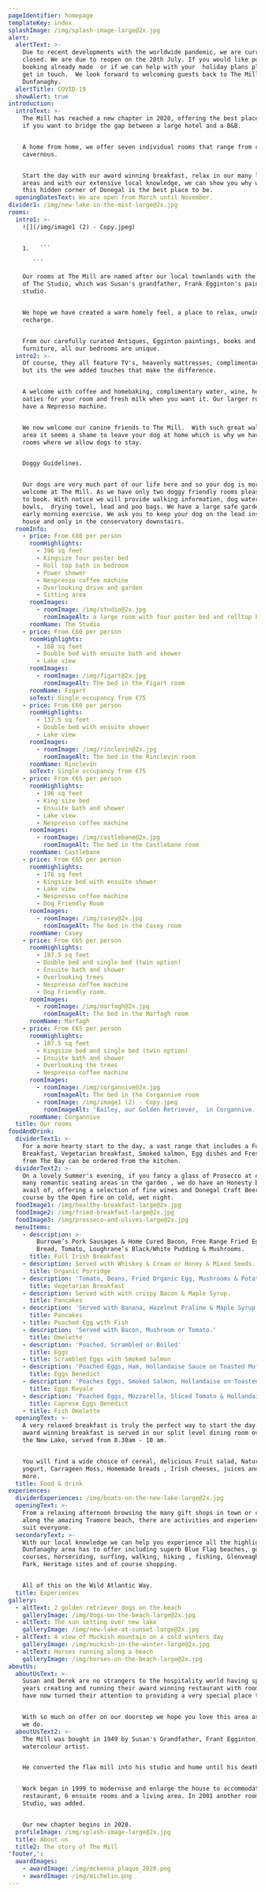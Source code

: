 ```yaml
---
pageIdentifier: homepage
templateKey: index
splashImage: /img/splash-image-large@2x.jpg
alert:
  alertText: >-
    Due to recent developments with the worldwide pandemic, we are currently
    closed. We are due to reopen on the 20th July. If you would like postpone a
    booking already made  or if we can help with your  holiday plans please do
    get in touch.  We look forward to welcoming guests back to The Mill and
    Dunfanaghy.
  alertTitle: COVID-19
  showAlert: true
introduction:
  introText: >-
    The Mill has reached a new chapter in 2020, offering the best place to stay
    if you want to bridge the gap between a large hotel and a B&B.


    A home from home, we offer seven individual rooms that range from cosy to
    cavernous.


    Start the day with our award winning breakfast, relax in our many lounge
    areas and with our extensive local knowledge, we can show you why we think
    this hidden corner of Donegal is the best place to be.
  openingDatesText: We are open from March until November.
divider1: /img/new-lake-in-the-mist-large@2x.jpg
rooms:
  intro1: >-
    ![](/img/image1 (2) - Copy.jpeg)


    1.   ```

       ```

    Our rooms at The Mill are named after our local townlands with the exception
    of The Studio, which was Susan's grandfather, Frank Egginton's painting
    studio.


    We hope we have created a warm homely feel, a place to relax, unwind and
    recharge.


    From our carefully curated Antiques, Egginton paintings, books and
    furniture, all our bedrooms are unique.
  intro2: >-
    Of course, they all feature TV's, heavenly mattresses, complimentary wifi
    but its the wee added touches that make the difference.


    A welcome with coffee and homebaking, complimentary water, wine, homemade
    oaties for your room and fresh milk when you want it. Our larger rooms also
    have a Nepresso machine.


    We now welcome our canine friends to The Mill.  With such great walks in the
    area it seems a shame to leave your dog at home which is why we have two
    rooms where we allow dogs to stay. 


    Doggy Guidelines.


    Our dogs are very much part of our life here and so your dog is more than
    welcome at The Mill. As we have only two doggy friendly rooms please email
    to book. With notice we will provide walking information, dog water/food
    bowls,  drying towel, lead and poo bags. We have a large safe garden for the
    early morning exercise. We ask you to keep your dog on the lead inside the
    house and only in the conservatory downstairs.
  roomInfo:
    - price: From €80 per person
      roomHighlights:
        - 396 sq feet
        - Kingsize four poster bed
        - Roll top bath in bedroom
        - Power shower
        - Nespresso coffee machine
        - Overlooking drive and garden
        - Sitting area
      roomImages:
        - roomImage: /img/studio@2x.jpg
          roomImageAlt: a large room with four poster bed and rolltop bath
      roomName: The Studio
    - price: From €60 per person
      roomHighlights:
        - 168 sq feet
        - Double bed with ensuite bath and shower
        - Lake view
      roomImages:
        - roomImage: /img/figart@2x.jpg
          roomImageAlt: The bed in the Figart room
      roomName: Figart
      soText: Single occupancy from €75
    - price: From €60 per person
      roomHighlights:
        - 137.5 sq feet
        - Double bed with ensuite shower
        - Lake view
      roomImages:
        - roomImage: /img/rinclevin@2x.jpg
          roomImageAlt: The bed in the Rinclevin room
      roomName: Rinclevin
      soText: Single occupancy from €75
    - price: From €65 per person
      roomHighlights:
        - 196 sq feet
        - King size bed
        - Ensuite bath and shower
        - Lake view
        - Nespresso coffee machine
      roomImages:
        - roomImage: /img/castlebane@2x.jpg
          roomImageAlt: The bed in the Castlebane room
      roomName: Castlebane
    - price: From €65 per person
      roomHighlights:
        - 176 sq feet
        - Kingsize bed with ensuite shower
        - Lake view
        - Nespresso coffee machine
        - Dog Friendly Room
      roomImages:
        - roomImage: /img/casey@2x.jpg
          roomImageAlt: The bed in the Casey room
      roomName: Casey
    - price: From €65 per person
      roomHighlights:
        - 187.5 sq feet
        - Double bed and single bed (twin option)
        - Ensuite bath and shower
        - Overlooking trees
        - Nespresso coffee machine
        - Dog Friendly room.
      roomImages:
        - roomImage: /img/marfagh@2x.jpg
          roomImageAlt: The bed in the Marfagh room
      roomName: Marfagh
    - price: From €65 per person
      roomHighlights:
        - 187.5 sq feet
        - Kingsize bed and single bed (twin option)
        - Ensuite bath and shower
        - Overlooking the trees
        - Nespresso coffee machine
      roomImages:
        - roomImage: /img/corgannive@2x.jpg
          roomImageAlt: The bed in the Corgannive room
        - roomImage: /img/image1 (2) - Copy.jpeg
          roomImageAlt: 'Bailey, our Golden Retriever,  in Corgannive.'
      roomName: Corgannive
  title: Our rooms
foodAndDrink:
  dividerText1: >-
    For a more hearty start to the day, a vast range that includes a Full Irish
    Breakfast, Vegetarian breakfast, Smoked salmon, Egg dishes and Fresh fish
    from The Bay can be ordered from the kitchen.
  dividerText2: >-
    On a lovely Summer's evening, if you fancy a glass of Prosecco at one of our
    many romantic seating areas in the garden , we do have an Honesty Bar for to
    avail of, offering a selection of fine wines and Donegal Craft Beers . Or of
    course by the Open fire on cold, wet night.
  foodImage1: /img/healthy-breakfast-large@2x.jpg
  foodImage2: /img/fried-breakfast-large@2x.jpg
  foodImage3: /img/prosseco-and-olives-large@2x.jpg
  menuItems:
    - description: >-
        Burrowe’s Pork Sausages & Home Cured Bacon, Free Range Fried Egg, Potato
        Bread, Tomato, Loughrane’s Black/White Pudding & Mushrooms.
      title: Full Irish Breakfast
    - description: Served with Whiskey & Cream or Honey & Mixed Seeds.
      title: Organic Porridge
    - description: 'Tomato, Beans, Fried Organic Egg, Mushrooms & Potato Bread.'
      title: Vegetarian Breakfast
    - description: Served with with crispy Bacon & Maple Syrup.
      title: Pancakes
    - description: 'Served with Banana, Hazelnut Praline & Maple Syrup.'
      title: Pancakes
    - title: Poached Egg with Fish
    - description: 'Served with Bacon, Mushroom or Tomato.'
      title: Omelette
    - description: 'Poached, Scrambled or Boiled'
      title: Eggs
    - title: Scrambled Eggs with Smoked Salmon
    - description: 'Poached Eggs, Ham, Hollandaise Sauce on Toasted Muffin.'
      title: Eggs Benedict
    - description: 'Poaches Eggs, Smoked Salmon, Hollandaise on Toasted Muffin.'
      title: Eggs Royale
    - description: 'Poached Eggs, Mozzarella, Sliced Tomato & Hollandaise Sauce.'
      title: Caprese Eggs Benedict
    - title: Fish Omelette
  openingText: >-
    A very relaxed breakfast is truly the perfect way to start the day. Our
    award winning breakfast is served in our split level dining room overlooking
    the New Lake, served from 8.30am - 10 am.


    You will find a wide choice of cereal, delicious Fruit salad, Natural
    yogurt, Carrageen Moss, Homemade breads , Irish cheeses, juices and much
    more.
  title: Food & drink
experiences:
  dividerExperiences: /img/boats-on-the-new-lake-large@2x.jpg
  openingText: >-
    From a relaxing afternoon browsing the many gift shops in town or cantering
    along the amazing Tramore beach, there are activities and experiences to
    suit everyone.
  secondaryText: >-
    With our local knowledge we can help you experience all the highlights that
    Dunfanaghy area has to offer including superb Blue Flag beaches, golf
    courses, horseriding, surfing, walking, hiking , fishing, Glenveagh National
    Park, Heritage sites and of course shopping.


    All of this on the Wild Atlantic Way.
  title: Experiences
gallery:
  - altText: 2 golden retriever dogs on the beach
    galleryImage: /img/dogs-on-the-beach-large@2x.jpg
  - altText: The sun setting over new lake
    galleryImage: /img/new-lake-at-sunset-large@2x.jpg
  - altText: A view of Muckish mountain on a cold winters day
    galleryImage: /img/muckish-in-the-winter-large@2x.jpg
  - altText: Horses running along a beach
    galleryImage: /img/horses-on-the-beach-large@2x.jpg
aboutUs:
  aboutUsText: >-
    Susan and Derek are no strangers to the hospitality world having spent 20
    years creating and running their award winning restaurant with rooms. They
    have now turned their attention to providing a very special place to stay.


    With so much on offer on our doorstep we hope you love this area as much as
    we do.
  aboutUsText2: >-
    The Mill was bought in 1949 by Susan's Grandfather, Frant Egginton, a famous
    watercolour artist.


    He converted the flax mill into his studio and home until his death in 1990.


    Work began in 1999 to modernise and enlarge the house to accommodate a
    restaurant, 6 ensuite rooms and a living area. In 2001 another room,  The
    Studio, was added.


    Our new chapter begins in 2020.
  profileImage: /img/splash-image-large@2x.jpg
  title: About us
  title2: The story of The Mill
'footer,':
  awardImages:
    - awardImage: /img/mckenna_plaque_2020.png
    - awardImage: /img/michelin.png
---
```


